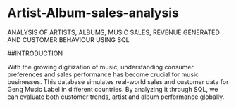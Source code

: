 # Artist-Album-sales-analysis

ANALYSIS OF ARTISTS, ALBUMS, MUSIC SALES, REVENUE GENERATED AND CUSTOMER BEHAVIOUR USING SQL

##INTRODUCTION

With the growing digitization of music, understanding consumer preferences and sales performance has become crucial for music businesses. This database simulates real-world sales and customer data for Geng Music Label in different countries. By analyzing it through SQL, we can evaluate both customer trends, artist and album performance globally.


